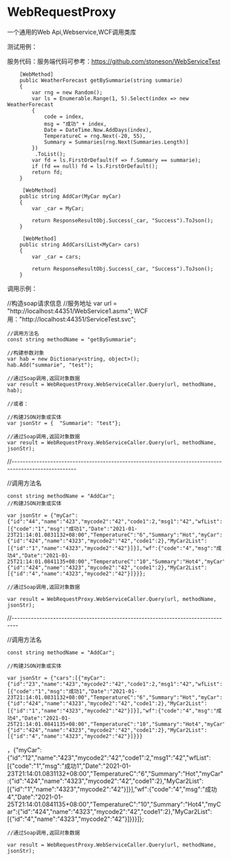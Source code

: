 # WebRequestProxy
一个通用的Web Api,Webservice,WCF调用类库


测试用例：

服务代码：服务端代码可参考：https://github.com/stoneson/WebServiceTest

        [WebMethod]
        public WeatherForecast getBySummarie(string summarie)
        {
            var rng = new Random();
            var ls = Enumerable.Range(1, 5).Select(index => new WeatherForecast
            {
                code = index,
                msg = "成功" + index,
                Date = DateTime.Now.AddDays(index),
                TemperatureC = rng.Next(-20, 55),
                Summary = Summaries[rng.Next(Summaries.Length)]
            })
             .ToList();
            var fd = ls.FirstOrDefault(f => f.Summary == summarie);
            if (fd == null) fd = ls.FirstOrDefault();
            return fd;
        }
        
         [WebMethod]
        public string AddCar(MyCar myCar)
        {
            var _car = MyCar;

            return ResponseResultObj.Success(_car, "Success").ToJson();
        }
        
         [WebMethod]
        public string AddCars(List<MyCar> cars)
        {
            var _car = cars;

            return ResponseResultObj.Success(_car, "Success").ToJson();
        }
        
调用示例：
  
  //构造soap请求信息
	//服务地址
	var url = "http://localhost:44351/WebService1.asmx"; 
		WCF用："http://localhost:44351/ServiceTest.svc";
  
	//调用方法名
	const string methodName = "getBySummarie";
  
	//构建参数对象
	var hab = new Dictionary<string, object>();
	hab.Add("summarie", "test");

	//通过Soap调用,返回对象数据
	var result = WebRequestProxy.WebServiceCaller.Query(url, methodName, hab);
	
	//或者：
	
	//构建JSON对象或实体	
	var jsonStr = {  "Summarie": "test"};

	//通过Soap调用,返回对象数据	
	var result = WebRequestProxy.WebServiceCaller.Query(url, methodName, jsonStr);
            
  //-----------------------------------------------------------------------------------------------------
  
  //调用方法名
  
	const string methodName = "AddCar";
	//构建JSON对象或实体
	
	var jsonStr = {"myCar":{"id":"44","name":"423","mycode2":"42","code1":2,"msg1":"42","wfList":[{"code":"1","msg":"成功1","Date":"2021-01-23T21:14:01.0831132+08:00","TemperatureC":"6","Summary":"Hot","myCar":{"id":"424","name":"4323","mycode2":"42","code1":2},"MyCar2List":[{"id":"1","name":"4323","mycode2":"42"}]}],"wf":{"code":"4","msg":"成功4","Date":"2021-01-25T21:14:01.0841135+08:00","TemperatureC":"10","Summary":"Hot4","myCar":{"id":"424","name":"4323","mycode2":"42","code1":2},"MyCar2List":[{"id":"4","name":"4323","mycode2":"42"}]}}};
	
	//通过Soap调用,返回对象数据
	
	var result = WebRequestProxy.WebServiceCaller.Query(url, methodName, jsonStr);
  
  //--------------------------------------------------------------------------------
  
  //调用方法名
  
	const string methodName = "AddCar";
	
	//构建JSON对象或实体
	
	var jsonStr = {"cars":[{"myCar":{"id":"23","name":"423","mycode2":"42","code1":2,"msg1":"42","wfList":[{"code":"1","msg":"成功1","Date":"2021-01-23T21:14:01.0831132+08:00","TemperatureC":"6","Summary":"Hot","myCar":{"id":"424","name":"4323","mycode2":"42","code1":2},"MyCar2List":[{"id":"1","name":"4323","mycode2":"42"}]}],"wf":{"code":"4","msg":"成功4","Date":"2021-01-25T21:14:01.0841135+08:00","TemperatureC":"10","Summary":"Hot4","myCar":{"id":"424","name":"4323","mycode2":"42","code1":2},"MyCar2List":[{"id":"4","name":"4323","mycode2":"42"}]}}}
，{"myCar":{"id":"12","name":"423","mycode2":"42","code1":2,"msg1":"42","wfList":[{"code":"1","msg":"成功1","Date":"2021-01-23T21:14:01.0831132+08:00","TemperatureC":"6","Summary":"Hot","myCar":{"id":"424","name":"4323","mycode2":"42","code1":2},"MyCar2List":[{"id":"1","name":"4323","mycode2":"42"}]}],"wf":{"code":"4","msg":"成功4","Date":"2021-01-25T21:14:01.0841135+08:00","TemperatureC":"10","Summary":"Hot4","myCar":{"id":"424","name":"4323","mycode2":"42","code1":2},"MyCar2List":[{"id":"4","name":"4323","mycode2":"42"}]}}}]};

	//通过Soap调用,返回对象数据
	
	var result = WebRequestProxy.WebServiceCaller.Query(url, methodName, jsonStr);
 
  
